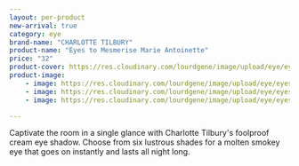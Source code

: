 ```yaml
---
layout: per-product
new-arrival: true
category: eye
brand-name: "CHARLOTTE TILBURY"
product-name: "Eyes to Mesmerise Marie Antoinette"
price: "32"
product-cover: https://res.cloudinary.com/lourdgene/image/upload/eye/eyes-to-mesmerise/cover-image.jpg
product-image:
    - image: https://res.cloudinary.com/lourdgene/image/upload/eye/eyes-to-mesmerise/cover-image.jpg
    - image: https://res.cloudinary.com/lourdgene/image/upload/eye/eyes-to-mesmerise/eyes-to-mesmerise-marie-antoinette550x550.jpg
    - image: https://res.cloudinary.com/lourdgene/image/upload/eye/eyes-to-mesmerise/marie-antoinette-shade.jpg

---
```

Captivate the room in a single glance with Charlotte Tilbury's foolproof cream eye shadow. Choose from six lustrous shades for a molten smokey eye that goes on instantly and lasts all night long.

